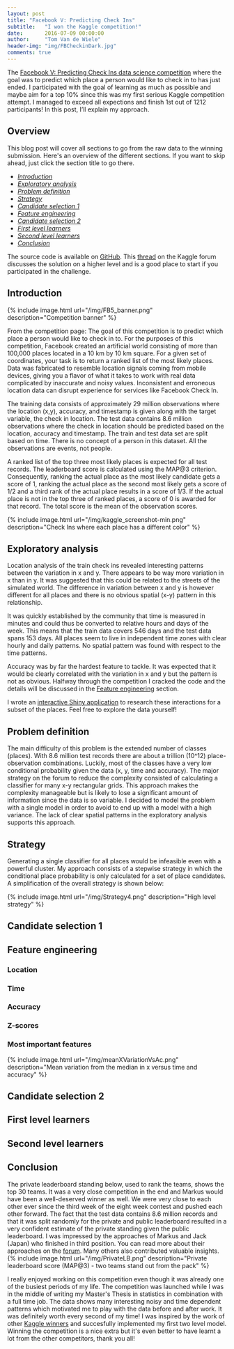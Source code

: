 ```yaml
---
layout: post
title: "Facebook V: Predicting Check Ins"
subtitle:   "I won the Kaggle competition!"
date:       2016-07-09 00:00:00
author:     "Tom Van de Wiele"
header-img: "img/FBCheckinDark.jpg"
comments: true
---
```




The [Facebook V: Predicting Check Ins data science competition](https://www.kaggle.com/c/facebook-v-predicting-check-ins) where the goal was to predict which place a person would like to check in to has just ended. I participated with the goal of learning as much as possible and maybe aim for a top 10% since this was my first serious Kaggle competition attempt. I managed to exceed all expections and finish 1st out of 1212 participants! In this post, I’ll explain my approach.

## Overview

This blog post will cover all sections to go from the raw data to the winning submission. Here's an overview of the different sections. If you want to skip ahead, just click the section title to go there.

* *[Introduction](#introduction)*
* *[Exploratory analysis](#explorAnalysis)*
* *[Problem definition](#probDef)*
* *[Strategy](#strategy)*
* *[Candidate selection 1](#candidateSel1)*
* *[Feature engineering](#featEng)*
* *[Candidate selection 2](#candidateSel2)*
* *[First level learners](#firstLL)*
* *[Second level learners](#secondLL)*
* *[Conclusion](#conclusion)*

The source code is available on [GitHub](https://github.com/ttvand/Facebook-V/). This [thread](https://www.kaggle.com/c/facebook-v-predicting-check-ins/forums/t/22081/1st-place-winning-solution) on the Kaggle forum discusses the solution on a higher level and is a good place to start if you participated in the challenge.

## <a name="introduction"><a> Introduction

{% include image.html url="/img/FB5_banner.png" description="Competition banner" %}

From the competition page: The goal of this competition is to predict which place a person would like to check in to. For the purposes of this competition, Facebook created an artificial world consisting of more than 100,000 places located in a 10 km by 10 km square. For a given set of coordinates, your task is to return a ranked list of the most likely places. Data was fabricated to resemble location signals coming from mobile devices, giving you a flavor of what it takes to work with real data complicated by inaccurate and noisy values. Inconsistent and erroneous location data can disrupt experience for services like Facebook Check In.

The training data consists of approximately 29 million observations where the location (x,y), accuracy, and timestamp is given along with the target variable, the check in location. The test data contains 8.6 million observations where the check in location should be predicted based on the location, accuracy and timestamp. The train and test data set are split based on time. There is no concept of a person in this dataset. All the observations are events, not people. 

A ranked list of the top three most likely places is expected for all test records. The leaderboard score is calculated using the MAP@3 criterion. Consequently, ranking the actual place as the most likely candidate gets a score of 1, ranking the actual place as the second most likely gets a score of 1/2 and a third rank of the actual place results in a score of 1/3. If the actual place is not in the top three of ranked places, a score of 0 is awarded for that record. The total score is the mean of the observation scores.

{% include image.html url="/img/kaggle_screenshot-min.png" description="Check Ins where each place has a different color" %}

## <a name="explorAnalysis"><a> Exploratory analysis

Location analysis of the train check ins revealed interesting patterns between the variation in x and y. There appears to be way more variation in x than in y. It was suggested that this could be related to the streets of the simulated world. The difference in variation between x and y is however different for all places and there is no obvious spatial (x-y) pattern in this relationship.

It was quickly established by the community that time is measured in minutes and could thus be converted to relative hours and days of the week. This means that the train data covers 546 days and the test data spans 153 days. All places seem to live in independent time zones with clear hourly and daily patterns. No spatial pattern was found with respect to the time patterns.

Accuracy was by far the hardest feature to tackle. It was expected that it would be clearly correlated with the variation in x and y but the pattern is not as obvious. Halfway through the competition I cracked the code and the details will be discussed in the [Feature engineering](#featEng) section.

I wrote an [interactive Shiny application](https://tvdwiele.shinyapps.io/Facebook-V/) to research these interactions for a subset of the places. Feel free to explore the data yourself!

## <a name="probDef"><a> Problem definition
The main difficulty of this problem is the extended number of classes (places). With 8.6 million test records there are about a trillion (10^12) place-observation combinations. Luckily, most of the classes have a very low conditional probability given the data (x, y, time and accuracy). The major strategy on the forum to reduce the complexity consisted of calculating a classifier for many x-y rectangular grids. This approach makes the complexity manageable but is likely to lose a significant amount of information since the data is so variable. I decided to model the problem with a single model in order to avoid to end up with a model with a high variance. The lack of clear spatial patterns in the exploratory analysis supports this approach.

## <a name="strategy"><a> Strategy

Generating a single classifier for all places would be infeasible even with a powerful cluster. My approach consists of a stepwise strategy in which the conditional place probability is only calculated for a set of place candidates. A simplification of the overall strategy is shown below:

{% include image.html url="/img/Strategy4.png" description="High level strategy" %}

## <a name="candidateSel1"><a> Candidate selection 1

## <a name="featEng"><a> Feature engineering

### Location

### Time

### Accuracy

### Z-scores

### Most important features

{% include image.html url="/img/meanXVariationVsAc.png" description="Mean variation from the median in x versus time and accuracy" %}

## <a name="candidateSel2"><a> Candidate selection 2

## <a name="firstLL"><a> First level learners

## <a name="secondLL"><a> Second level learners

## <a name="conclusion"><a> Conclusion
The private leaderboard standing below, used to rank the teams, shows the top 30 teams. It was a very close competition in the end and Markus would have been a well-deserved winner as well. We were very close to each other ever since the third week of the eight week contest and pushed each other forward. The fact that the test data contains 8.6 million records and that it was split randomly for the private and public leaderboard resulted in a very confident estimate of the private standing given the public leaderboard. I was impressed by the approaches of Markus and Jack (Japan) who finished in third position. You can read more about their approaches on the [forum](https://www.kaggle.com/c/facebook-v-predicting-check-ins/forums). Many others also contributed valuable insights.
{% include image.html url="/img/PrivateLB.png" description="Private leaderboard score (MAP@3) - two teams stand out from the pack" %}

I really enjoyed working on this competition even though it was already one of the busiest periods of my life. The competition was launched while I was in the middle of writing my Master's Thesis in statistics in combination with a full time job. The data shows many interesting noisy and time dependent patterns which motivated me to play with the data before and after work. It was definitely worth every second of my time! I was inspired by the work of other [Kaggle winners](http://blog.kaggle.com/2014/08/01/learning-from-the-best/) and succesfully implemented my first two level model. Winning the competition is a nice extra but it's even better to have learnt a lot from the other competitors, thank you all!




